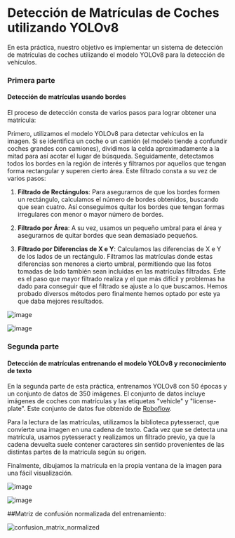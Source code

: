 # Detección de Matrículas de Coches utilizando YOLOv8

En esta práctica, nuestro objetivo es implementar un sistema de detección de matrículas de coches utilizando el modelo YOLOv8 para la detección de vehículos.

### Primera parte ###
#### Detección de matrículas usando bordes ####
El proceso de detección consta de varios pasos para lograr obtener una matrícula:

Primero, utilizamos el modelo YOLOv8 para detectar vehículos en la imagen. Si se identifica un coche o un camión (el modelo tiende a confundir coches grandes con camiones), dividimos la celda aproximadamente a la mitad para así acotar el lugar de búsqueda. Seguidamente, detectamos todos los bordes en la región de interés y filtramos por aquellos que tengan forma rectangular y superen cierto área. Este filtrado consta a su vez de varios pasos:

1. **Filtrado de Rectángulos**: Para asegurarnos de que los bordes formen un rectángulo, calculamos el número de bordes obtenidos, buscando que sean cuatro. Así conseguimos quitar los bordes que tengan formas irregulares con menor o mayor número de bordes.

2. **Filtrado por Área**: A su vez, usamos un pequeño umbral para el área y asegurarnos de quitar bordes que sean demasiado pequeños.

5. **Filtrado por Diferencias de X e Y**: Calculamos las diferencias de X e Y de los lados de un rectángulo. Filtramos las matrículas donde estas diferencias son menores a cierto umbral, permitiendo que las fotos tomadas de lado también sean incluidas en las matrículas filtradas. Este es el paso que mayor filtrado realiza y el que más difícil y problemas ha dado para conseguir que el filtrado se ajuste a lo que buscamos. Hemos probado diversos métodos pero finalmente hemos optado por este ya que daba mejores resultados.

![image](https://github.com/Kronn0/VC_P5/assets/92724148/71e1f7d8-c2cd-4ff2-9d01-372ec5638cd2)

![image](https://github.com/Kronn0/VC_P5/assets/92724148/d065d2ef-fa30-446b-90c2-e241d925f5b1)



### Segunda parte ###
#### Detección de matrículas entrenando el modelo YOLOv8 y reconocimiento de texto ####

En la segunda parte de esta práctica, entrenamos YOLOv8 con 50 épocas y un conjunto de datos de 350 imágenes. El conjunto de datos incluye imágenes de coches con matrículas y las etiquetas "vehicle" y "license-plate". Este conjunto de datos fue obtenido de [Roboflow](https://public.roboflow.com/object-detection/license-plates-us-eu/3/download/yolov8).

Para la lectura de las matrículas, utilizamos la biblioteca pytesseract, que convierte una imagen en una cadena de texto. Cada vez que se detecta una matrícula, usamos pytesseract y realizamos un filtrado previo, ya que la cadena devuelta suele contener caracteres sin sentido provenientes de las distintas partes de la matrícula según su origen.

Finalmente, dibujamos la matrícula en la propia ventana de la imagen para una fácil visualización.

![image](https://github.com/Kronn0/VC_P5/assets/92724148/973c19a0-29fa-4653-bd22-7d21014b6212)

![image](https://github.com/Kronn0/VC_P5/assets/92724148/117c5dff-232e-4827-8c99-144ab6172c39)

##Matriz de confusión normalizada del entrenamiento:


![confusion_matrix_normalized](https://github.com/Kronn0/VC_P5/assets/92724148/b9dfd69a-94b2-46d1-b3ae-5984beb7f471)



